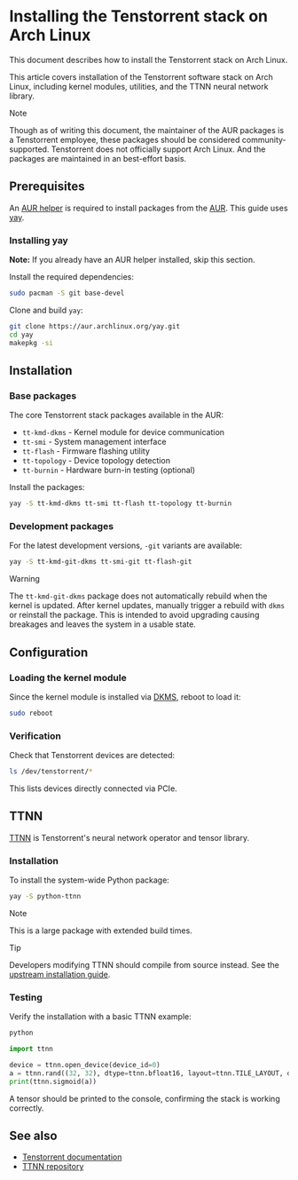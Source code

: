 # Installing the Tenstorrent stack on Arch Linux

This document describes how to install the Tenstorrent stack on Arch Linux.

This article covers installation of the Tenstorrent software stack on Arch Linux, including kernel modules, utilities, and the TTNN neural network library.

> [!NOTE]
> Though as of writing this document, the maintainer of the AUR packages is a Tenstorrent employee, these packages should be considered community-supported. Tenstorrent does not officially support Arch Linux. And the packages are maintained in an best-effort basis.

## Prerequisites

An [AUR helper](/index.php/AUR_helpers) is required to install packages from the [AUR](https://aur.archlinux.org/). This guide uses [yay](/index.php/Yay).

### Installing yay

**Note:** If you already have an AUR helper installed, skip this section.

Install the required dependencies:

```bash
sudo pacman -S git base-devel
```

Clone and build `yay`:

```bash
git clone https://aur.archlinux.org/yay.git
cd yay
makepkg -si
```

## Installation

### Base packages

The core Tenstorrent stack packages available in the AUR:

- `tt-kmd-dkms` - Kernel module for device communication
- `tt-smi` - System management interface
- `tt-flash` - Firmware flashing utility
- `tt-topology` - Device topology detection
- `tt-burnin` - Hardware burn-in testing (optional)

Install the packages:

```bash
yay -S tt-kmd-dkms tt-smi tt-flash tt-topology tt-burnin
```

### Development packages

For the latest development versions, `-git` variants are available:

```bash
yay -S tt-kmd-git-dkms tt-smi-git tt-flash-git
```

> [!WARNING]
> The `tt-kmd-git-dkms` package does not automatically rebuild when the kernel is updated. After kernel updates, manually trigger a rebuild with `dkms` or reinstall the package. This is intended to avoid upgrading causing breakages and leaves the system in a usable state.

## Configuration

### Loading the kernel module

Since the kernel module is installed via [DKMS](/index.php/Dynamic_Kernel_Module_Support), reboot to load it:

```bash
sudo reboot
```

### Verification

Check that Tenstorrent devices are detected:

```bash
ls /dev/tenstorrent/*
```

This lists devices directly connected via PCIe.

## TTNN

[TTNN](https://github.com/Tenstorrent/tt-metal) is Tenstorrent's neural network operator and tensor library.

### Installation

To install the system-wide Python package:

```bash
yay -S python-ttnn
```

> [!NOTE]
> This is a large package with extended build times.

> [!TIP]
> Developers modifying TTNN should compile from source instead. See the [upstream installation guide](/INSTALLING.md).

### Testing

Verify the installation with a basic TTNN example:

```bash
python
```

```python
import ttnn

device = ttnn.open_device(device_id=0)
a = ttnn.rand((32, 32), dtype=ttnn.bfloat16, layout=ttnn.TILE_LAYOUT, device=device)
print(ttnn.sigmoid(a))
```

A tensor should be printed to the console, confirming the stack is working correctly.

## See also

* [Tenstorrent documentation](https://docs.tenstorrent.com/tt-metal/latest/ttnn/ttnn/usage.html#basic-examples)
* [TTNN repository](https://github.com/Tenstorrent/tt-metal)
